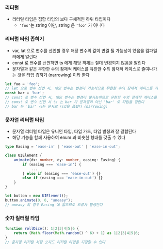 ### 리터럴

* 리터럴 타입은 집합 타입의 보다 구체적인 하위 타입이다
  * `'foo'`는 string 이만, string 은 `'foo'` 가 아니다

### 리터럴 타입 좁히기

* var, lat 으로 변수를 선언핧 경우 해당 변수의 값이 변결 될 가능성이 있음을 컴파일러에게 알린다
* const 로 변수를 선언하면 ts 에게 해당 객체는 절대 변경되지 않음을 알린다
* 문자열과 같은 무한한 수의 잠재적 케이스를 유한한 수의 잠재적 케이스로 줄여나가는 것을 타입 좁히기 (narrowing) 이라 한다

```typescript
let foo = 'foo';
// let 으로 변수 선언 시, 해당 변수는 변경이 가능하므로 무한한 수의 잠재적 케이스를 가진다
const bar = 'bar';
// const 로 변수 선언 시, 해당 변수는 변경이 불가능하므로 유한한 수의 잠재적 케이스를 가진다
// const 로 변수 선언 시 ts 는 bar 가 문자열이 아닌 'bar' 로 타입을 정한다
// bar 는 'bar' 라는 문자로 타입을 좁혔다 (narrowing)
```

### 문자열 리터럴 타입

* 문자열 리터럴 타입은 유니언 타입, 타입 가드, 타입 별칭과 잘 결합된다
* 해당 기능을 함께 사용하여 enum 과 비슷한 형태를 갖출 수 있다

```typescript
type Easing = 'ease-in' | 'ease-out' | 'ease-in-out';

class UIElement {
    animate(dx: number, dy: number, easing: Easing) {
        if (easing === 'ease-in') {
            ...
        } else if (easing === 'ease-out') {}
        else if (easing === 'ease-in-out') {}
    }
}

let button = new UIElement();
button.animate(0, 0, "uneasy");
// uneasy 의 경우 Easing 에 없으므로 오류가 발생한다
```

### 숫자 릴터럴 타입

```typescript
function rollDice(): 1|2|3|4|5|6 {
    return (Math.floor(Math.random() ^ 6) + 1) as 1|2|3|4|5|6;
}
// 문자열 리터럴 처럼 숫자도 리터럴 타입을 지정할 수 있다
```
